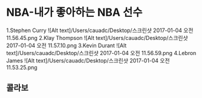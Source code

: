 # NBA-내가 좋아하는 NBA 선수
1.Stephen Curry ![Alt text]/Users/cauadc/Desktop/스크린샷 2017-01-04 오전 11.56.45.png
2.Klay Thompson ![Alt text]/Users/cauadc/Desktop/스크린샷 2017-01-04 오전 11.57.10.png
3.Kevin Durant  ![Alt text]/Users/cauadc/Desktop/스크린샷 2017-01-04 오전 11.56.59.png
4.Lebron James  ![Alt text]/Users/cauadc/Desktop/스크린샷 2017-01-04 오전 11.53.25.png

## 콜라보